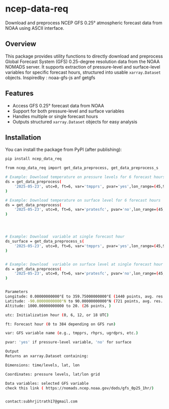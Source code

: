 # ncep-data-req

Download and preprocess NCEP GFS 0.25° atmospheric forecast data from NOAA using ASCII interface.

## Overview

This package provides utility functions to directly download and preprocess Global Forecast System (GFS) 0.25-degree resolution data from the NOAA NOMADS server. It supports extraction of pressure-level and surface-level variables for specific forecast hours, structured into usable `xarray.Dataset` objects.
Inspiredby : noaa-gfs-js anf getgfs 

## Features

- Access GFS 0.25° forecast data from NOAA
- Support for both pressure-level and surface variables
- Handles multiple or single forecast hours
- Outputs structured `xarray.Dataset` objects for easy analysis

## Installation

You can install the package from PyPI (after publishing):

```bash
pip install ncep_data_req

from ncep_data_req import get_data_preprocess, get_data_preprocess_s

# Example: Download temperature on pressure levels for 6 forecast hours
ds = get_data_preprocess(
    '2025-05-23', utc=0, ft=6, var='tmpprs', pvar='yes',lon_range=(45,90),lat_range=(10,20)
)

# Example: Download temperature on surface level for 6 forecast hours
ds = get_data_preprocess(
    '2025-05-23', utc=0, ft=6, var='pratesfc', pvar='no',lon_range=(45,90),lat_range=(10,20)
)




# Example: Download  variable at single forecast hour
ds_surface = get_data_preprocess_s(
    '2025-05-23', utc=0, ft=6, var='tmpprs', pvar='yes',lon_range=(45,90),lat_range=(10,20)
)


# Example: Download  variable on surface level at single forecast hour
ds = get_data_preprocess(
    '2025-05-23', utc=0, ft=6, var='pratesfc', pvar='no',lon_range=(45,90),lat_range=(10,20)
)


Parameters
Longitude: 0.00000000000°E to 359.75000000000°E (1440 points, avg. res. 0.25°)
Latitude: -90.00000000000°N to 90.00000000000°N (721 points, avg. res. 0.25°)
Altitude: 1000.00000000000 to 20. (26 points, )

utc: Initialization hour (0, 6, 12, or 18 UTC)

ft: Forecast hour (0 to 384 depending on GFS run)

var: GFS variable name (e.g., tmpprs, rhprs, ugrdprs, etc.)

pvar: 'yes' if pressure-level variable, 'no' for surface

Output
Returns an xarray.Dataset containing:

Dimensions: time/levels, lat, lon

Coordinates: pressure levels, lat/lon grid

Data variables: selected GFS variable 
check this link ( https://nomads.ncep.noaa.gov/dods/gfs_0p25_1hr/)


contact:subhrjitrath17@gmail.com

